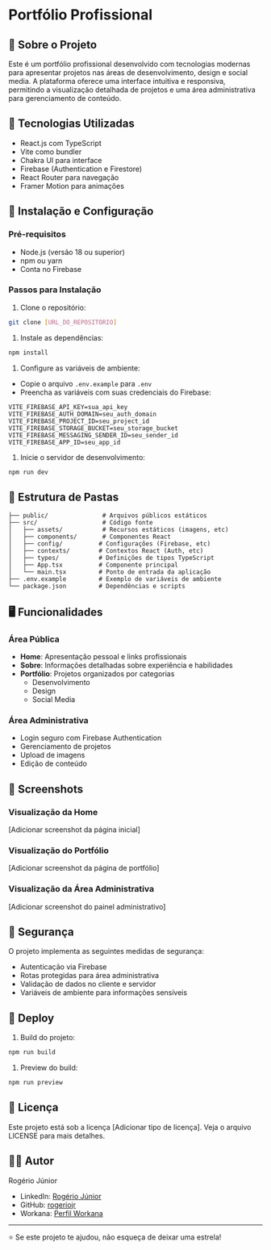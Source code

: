 # Portfólio Profissional

## 📝 Sobre o Projeto

Este é um portfólio profissional desenvolvido com tecnologias modernas para apresentar projetos nas áreas de desenvolvimento, design e social media. A plataforma oferece uma interface intuitiva e responsiva, permitindo a visualização detalhada de projetos e uma área administrativa para gerenciamento de conteúdo.

## 🚀 Tecnologias Utilizadas

- React.js com TypeScript
- Vite como bundler
- Chakra UI para interface
- Firebase (Authentication e Firestore)
- React Router para navegação
- Framer Motion para animações

## 🔧 Instalação e Configuração

### Pré-requisitos

- Node.js (versão 18 ou superior)
- npm ou yarn
- Conta no Firebase

### Passos para Instalação

1. Clone o repositório:

```bash
git clone [URL_DO_REPOSITÓRIO]
```

1. Instale as dependências:

```bash
npm install
```

1. Configure as variáveis de ambiente:

- Copie o arquivo `.env.example` para `.env`
- Preencha as variáveis com suas credenciais do Firebase:

```properties
VITE_FIREBASE_API_KEY=sua_api_key
VITE_FIREBASE_AUTH_DOMAIN=seu_auth_domain
VITE_FIREBASE_PROJECT_ID=seu_project_id
VITE_FIREBASE_STORAGE_BUCKET=seu_storage_bucket
VITE_FIREBASE_MESSAGING_SENDER_ID=seu_sender_id
VITE_FIREBASE_APP_ID=seu_app_id
```

1. Inicie o servidor de desenvolvimento:

```bash
npm run dev
```

## 📁 Estrutura de Pastas

```plaintext
├── public/               # Arquivos públicos estáticos
├── src/                  # Código fonte
│   ├── assets/           # Recursos estáticos (imagens, etc)
│   ├── components/       # Componentes React
│   ├── config/          # Configurações (Firebase, etc)
│   ├── contexts/        # Contextos React (Auth, etc)
│   ├── types/           # Definições de tipos TypeScript
│   ├── App.tsx          # Componente principal
│   └── main.tsx         # Ponto de entrada da aplicação
├── .env.example         # Exemplo de variáveis de ambiente
└── package.json         # Dependências e scripts
```

## 🖥️ Funcionalidades

### Área Pública

- **Home**: Apresentação pessoal e links profissionais
- **Sobre**: Informações detalhadas sobre experiência e habilidades
- **Portfólio**: Projetos organizados por categorias
  - Desenvolvimento
  - Design
  - Social Media

### Área Administrativa

- Login seguro com Firebase Authentication
- Gerenciamento de projetos
- Upload de imagens
- Edição de conteúdo

## 📸 Screenshots

### Visualização da Home

[Adicionar screenshot da página inicial]

### Visualização do Portfólio

[Adicionar screenshot da página de portfólio]

### Visualização da Área Administrativa

[Adicionar screenshot do painel administrativo]

## 🔐 Segurança

O projeto implementa as seguintes medidas de segurança:

- Autenticação via Firebase
- Rotas protegidas para área administrativa
- Validação de dados no cliente e servidor
- Variáveis de ambiente para informações sensíveis

## 🚀 Deploy

1. Build do projeto:

```bash
npm run build
```

1. Preview do build:

```bash
npm run preview
```

## 📄 Licença

Este projeto está sob a licença [Adicionar tipo de licença]. Veja o arquivo LICENSE para mais detalhes.

## 👨‍💻 Autor

Rogério Júnior

- LinkedIn: [Rogério Júnior](https://www.linkedin.com/in/rogério-júnior-174719120/)
- GitHub: [rogeriojr](https://github.com/rogeriojr)
- Workana: [Perfil Workana](https://www.workana.com/freelancer/5aea67e6fd911e0c207642b63c50fb9d)

---

⭐️ Se este projeto te ajudou, não esqueça de deixar uma estrela!
